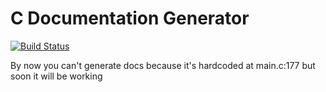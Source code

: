 C Documentation Generator
==========================================================

[![Build Status](https://travis-ci.org/maldan/cdocgen.svg?branch=master)](https://travis-ci.org/maldan/cdocgen)

By now you can't generate docs because it's hardcoded at main.c:177 but soon it will be working